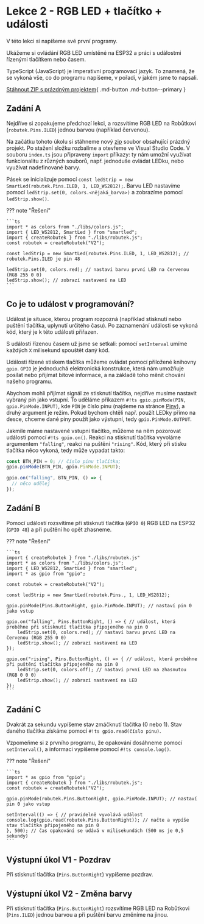 # Lekce 2 - RGB LED + tlačítko + události

V této lekci si napíšeme své první programy.

Ukážeme si ovládání RGB LED umístěné na ESP32 a práci s událostmi řízenými tlačítkem nebo časem.

TypeScript (JavaScript) je imperativní programovací jazyk. To znamená, že se vykoná vše, co do programu napíšeme,
v pořadí, v jakém jsme to napsali.

[Stáhnout ZIP s prázdným projektem](./blank_project.zip){ .md-button .md-button--primary }

## Zadání A

Nejdříve si zopakujeme předchozí lekci, a rozsvítíme RGB LED na Robůtkovi (`robutek.Pins.ILED`) jednou barvou (například červenou).

Na začátku tohoto úkolu si stáhneme nový [zip](./blank_project.zip) soubor obsahující prázdný projekt. Po stažení složku rozbalíme a otevřeme ve Visual Studio Code. V souboru `index.ts` jsou připraveny `import` příkazy: ty nám umožní využívat funkcionalitu z různých souborů, např. jednoduše ovládat LEDku, nebo využívat nadefinované barvy.

Pásek se inicializuje pomocí `const ledStrip = new SmartLed(robutek.Pins.ILED, 1, LED_WS2812);`.
Barvu LED nastavíme pomocí `ledStrip.set(0, colors.<nějaká_barva>)` a zobrazíme pomocí `ledStrip.show()`.

??? note "Řešení"

    ```ts
    import * as colors from "./libs/colors.js";
    import { LED_WS2812, SmartLed } from "smartled";
    import { createRobutek } from "./libs/robutek.js";
    const robutek = createRobutek("V2");

    const ledStrip = new SmartLed(robutek.Pins.ILED, 1, LED_WS2812); // robutek.Pins.ILED je pin 48

    ledStrip.set(0, colors.red); // nastaví barvu první LED na červenou (RGB 255 0 0)
    ledStrip.show(); // zobrazí nastavení na LED
    ```

## Co je to událost v programování?

Událost je situace, kterou program rozpozná (například stisknutí nebo puštění tlačítka, uplynutí určitého času).
Po zaznamenání události se vykoná kód, který je k této události přiřazen.

S událostí řízenou časem už jsme se setkali: pomocí `setInterval` umíme každých `X` milisekund spouštět daný kód.

Události řízené stiskem tlačítka můžeme ovládat pomocí přiložené knihovny `gpio`.
`GPIO` je jednoduchá elektronická konstrukce, která nám umožňuje posílat nebo přijímat bitové informace, a na základě toho měnit chování našeho programu.

Abychom mohli přijímat signál ze stisknutí tlačítka, nejdříve musíme nastavit vybraný pin jako vstupní. To uděláme příkazem `#!ts gpio.pinMode(PIN, gpio.PinMode.INPUT)`, kde `PIN` je číslo pinu (najdeme na stránce [Piny](../index.md#prehled-pinu)), a druhý argument je režim. Pokud bychom chtěli např. použít LEDky přímo na desce, chceme dané piny použít jako výstupní, tedy `gpio.PinMode.OUTPUT`.

Jakmile máme nastavené vstupní tlačítko, můžeme na něm pozorovat události pomocí `#!ts gpio.on()`. Reakci na stisknutí tlačítka vyvoláme argumentem `"falling"`, reakci na puštění `"rising"`. Kód, který při stisku tlačítka něco vykoná, tedy může vypadat takto:

```ts
const BTN_PIN = 0; // číslo pinu tlačítka;
gpio.pinMode(BTN_PIN, gpio.PinMode.INPUT);

gpio.on("falling", BTN_PIN, () => {
  // něco udělej
});
```

## Zadání B

Pomocí událostí rozsvítíme při stisknutí tlačítka (`GPIO 0`) RGB LED na ESP32 (`GPIO 48`) a při puštění ho opět zhasneme.

??? note "Řešení"

    ```ts
    import { createRobutek } from "./libs/robutek.js"
    import * as colors from "./libs/colors.js";
    import { LED_WS2812, SmartLed } from "smartled";
    import * as gpio from "gpio";

    const robutek = createRobutek("V2");

    const ledStrip = new SmartLed(robutek.Pins., 1, LED_WS2812);

    gpio.pinMode(Pins.ButtonRight, gpio.PinMode.INPUT); // nastaví pin 0 jako vstup

    gpio.on("falling", Pins.ButtonRight, () => { // událost, která proběhne při stisknutí tlačítka připojeného na pin 0
        ledStrip.set(0, colors.red); // nastaví barvu první LED na červenou (RGB 255 0 0)
        ledStrip.show(); // zobrazí nastavení na LED
    });

    gpio.on("rising", Pins.ButtonRight, () => { // událost, která proběhne při puštění tlačítka připojeného na pin 0
        ledStrip.set(0, colors.off); // nastaví první LED na zhasnutou (RGB 0 0 0)
        ledStrip.show(); // zobrazí nastavení na LED
    });
    ```

## Zadání C

Dvakrát za sekundu vypíšeme stav zmáčknutí tlačítka (0 nebo 1). Stav daného tlačítka získáme pomocí `#!ts gpio.read(číslo pinu)`.

Vzpomeňme si z prvního programu, že opakování dosáhneme pomocí `setInterval()`, a informaci vypíšeme pomocí `#!ts console.log()`.

??? note "Řešení"

    ```ts
    import * as gpio from "gpio";
    import { createRobutek } from "./libs/robutek.js";
    const robutek = createRobutek("V2");

    gpio.pinMode(robutek.Pins.ButtonRight, gpio.PinMode.INPUT); // nastaví pin 0 jako vstup

    setInterval(() => { // pravidelně vyvolává událost
    console.log(gpio.read(robutek.Pins.ButtonRight)); // načte a vypíše stav tlačítka připojeného na pin 0
    }, 500); // čas opakování se udává v milisekundách (500 ms je 0,5 sekundy)
    ```

## Výstupní úkol V1 - Pozdrav

Při stisknutí tlačítka (`Pins.ButtonRight`) vypíšeme pozdrav.

## Výstupní úkol V2 - Změna barvy

Při stisknutí tlačítka (`Pins.ButtonRight`) rozsvítíme RGB LED na Robůtkovi (`Pins.ILED`) jednou barvou a při puštění barvu změníme na jinou.

